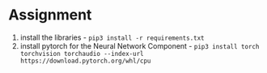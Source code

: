 # Assignment 
1) install the libraries - 
```pip3 install -r requirements.txt```
2) install pytorch for the Neural Network Component - 
```pip3 install torch torchvision torchaudio --index-url https://download.pytorch.org/whl/cpu```
